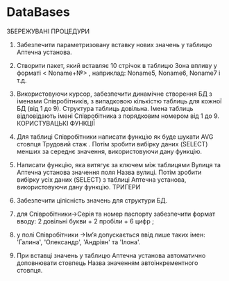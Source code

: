 # DataBases
ЗБЕРЕЖУВАНІ ПРОЦЕДУРИ
1. Забезпечити параметризовану вставку нових значень у таблицю Аптечна установа.
2. Створити пакет, який вставляє 10 стрічок в таблицю Зона впливу у форматі < Noname+№> , наприклад: Noname5, Noname6, Noname7 і т.д.

3. Використовуючи курсор, забезпечити динамічне створення БД з іменами Співробітників, з випадковою кількістю таблиць для кожної БД (від 1 до 9). Структура таблиць довільна. Імена таблиць відповідають імені Співробітника з порядковим номером від 1 до 9.
КОРИСТУВАЦЬКІ ФУНКЦІЇ
1. Для таблиці Співробітники написати функцію як буде шукати AVG стовпця Трудовий стаж . Потім зробити вибірку даних (SELECT) менших за середнє значення, використовуючи дану функцію.
2. Написати функцію, яка витягує за ключем між таблицями Вулиця та Аптечна установа значення поля Назва вулиці. Потім зробити вибірку усіх даних (SELECT) з таблиці Аптечна установа, використовуючи дану функцію.
ТРИГЕРИ 
1. Забезпечити цілісність значень для структури БД.
2. для Співробітники→Серія та номер паспорту забезпечити формат вводу:  2 довільні букви + 2 пробіли + 6 цифр ; 
3. у полі Співробітники →Ім’я допускається ввід лише таких імен: 'Галина', 'Олександр', 'Андріян' та 'Ілона'.
4. При вставці значень у таблицю Аптечна установа автоматично доповнювати стовпець Назва значенням автоінкрементного стовпця.
